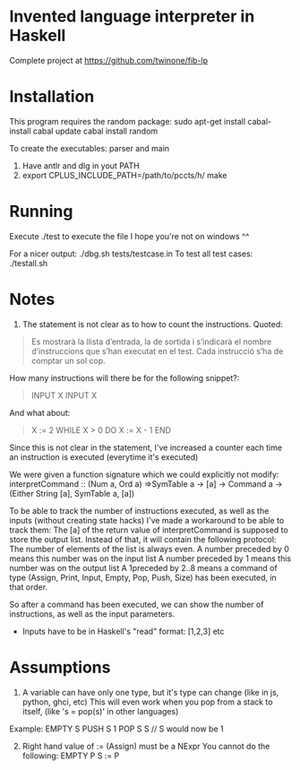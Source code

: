 # Invented language interpreter in Haskell

Complete project at https://github.com/twinone/fib-lp

Installation
============

This program requires the random package:
sudo apt-get install cabal-install
cabal update
cabal install random

To create the executables: parser and main
1. Have antlr and dlg in yout PATH
2. export CPLUS_INCLUDE_PATH=/path/to/pccts/h/
make

Running
=======

Execute ./test <file> to execute the file
I hope you're not on windows ^^

For a nicer output: ./dbg.sh tests/testcase.in
To test all test cases: ./testall.sh

Notes
=====
1. The statement is not clear as to how to count the instructions.
Quoted:
> Es mostrarà la llista d’entrada, la de sortida i s’indicarà el
> nombre d’instruccions que s’han executat en el test. Cada instrucció s’ha
> de comptar un sol cop. 

How many instructions will there be for the following snippet?:
> INPUT X
> INPUT X

And what about:
> X := 2
> WHILE X > 0 DO X := X - 1 END

Since this is not clear in the statement, I've increased a counter each time an instruction is executed (everytime it's executed)


We were given a function signature which we could explicitly not modify:
interpretCommand :: (Num a, Ord a) =>SymTable a -> [a] -> Command a -> (Either String [a], SymTable a, [a])

To be able to track the number of instructions executed, as well as the inputs (without creating state hacks)
I've made a workaround to be able to track them:
The [a] of the return value of interpretCommand is supposed to store the output list. Instead of that, it will contain the
following protocol:
The number of elements of the list is always even.
A number preceded by 0 means this number was on the input list
A number preceded by 1 means this number was on the output list
A 1preceded by 2..8 means a command of type (Assign, Print, Input, Empty, Pop, Push, Size) has been executed, in that order.

So after a command has been executed, we can show the number of instructions, as well as the input parameters.


- Inputs have to be in Haskell's "read" format:
[1,2,3] etc

Assumptions
===========

1. A variable can have only one type, but it's type can change (like in js, python, ghci, etc)
This will even work when you pop from a stack to itself, (like 's = pop(s)' in other languages)

Example:
EMPTY S
PUSH S 1
POP S S // S would now be 1

2. Right hand value of := (Assign) must be a NExpr
You cannot do the following:
EMPTY P
S := P


